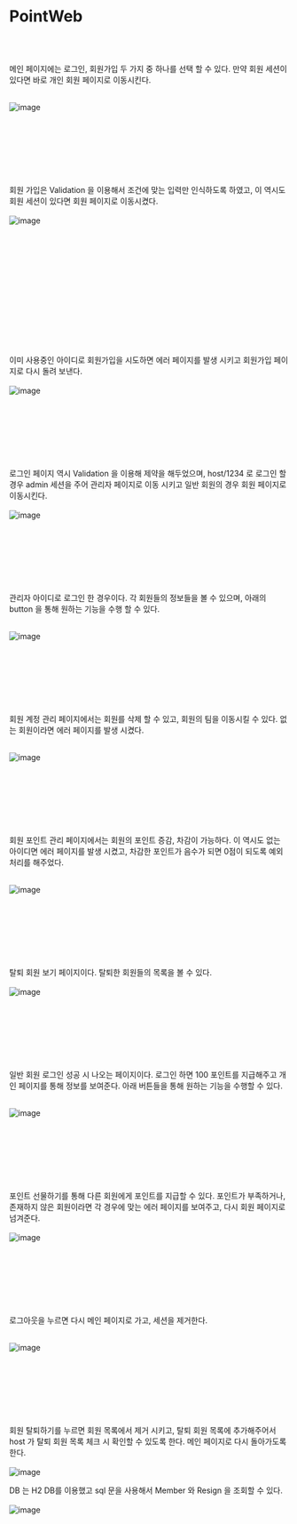 # PointWeb

<br/>
<br/>
 



 메인 페이지에는 로그인, 회원가입 두 가지 중 하나를 선택 할 수 있다. 만약 회원 세션이 있다면 바로 개인 회원 페이지로 이동시킨다.
<br/>
<br/>
 
 ![image](https://user-images.githubusercontent.com/76957075/236601407-45741d37-e435-4269-910a-734c4c4a2ebb.png)

 <br/>
<br/><br/>
<br/><br/>
<br/>
 
 

회원 가입은 Validation 을 이용해서 조건에 맞는 입력만 인식하도록 하였고, 이 역시도 회원 세션이 있다면 회원 페이지로 이동시켰다.
 <br/>
<br/>
![image](https://user-images.githubusercontent.com/76957075/236601432-0bb83cd5-788c-47b7-a6bb-569c511a30d7.png)

 
 
 
 <br/>
<br/><br/>
<br/><br/>
<br/> <br/>
<br/><br/>
<br/><br/>
<br/>
 
 
 
 
이미 사용중인 아이디로 회원가입을 시도하면 에러 페이지를 발생 시키고 회원가입 페이지로 다시 돌려 보낸다.
<br/>
<br/>
 ![image](https://user-images.githubusercontent.com/76957075/236601436-87937621-ca74-4628-90ce-9bced1407874.png)

 

 
 
  <br/>
<br/><br/>
<br/><br/>
<br/>
 

 
 
로그인 페이지 역시 Validation 을 이용해 제약을 해두었으며, host/1234 로 로그인 할 경우 admin 세션을 주어 관리자 페이지로 이동 시키고 일반 회원의 경우 회원 페이지로 이동시킨다.
<br/>
<br/>
 ![image](https://user-images.githubusercontent.com/76957075/236601440-f6bd7ed4-a064-4128-911c-a0ab9b124708.png)


 
 
  <br/>
<br/><br/>
<br/><br/>
<br/>

 
 
 
관리자 아이디로 로그인 한 경우이다. 각 회원들의 정보들을 볼 수 있으며, 아래의 button 을 통해 원하는 기능을 수행 할 수 있다.
<br/>
<br/>
 
![image](https://user-images.githubusercontent.com/76957075/236601442-9411359c-d42b-48af-b5ae-fc4ca323b750.png)

 
 

  <br/>
<br/><br/>
<br/><br/>
<br/>
 
 
 
회원 계정 관리 페이지에서는 회원를 삭제 할 수 있고, 회원의 팀을 이동시킬 수 있다. 없는 회원이라면 에러 페이지를 발생 시켰다.
<br/>
<br/>
 
![image](https://user-images.githubusercontent.com/76957075/236601444-f647c042-d059-45d8-9561-2bf214b7fc8e.png)

 
 
 
 
 <br/>
<br/><br/>
<br/><br/>
<br/>
 
 
 
회원 포인트 관리 페이지에서는 회원의 포인트 증감, 차감이 가능하다. 이 역시도 없는 아이디면 에러 페이지를 발생 시켰고, 차감한 포인트가 음수가 되면 0점이 되도록 예외 처리를 해주었다.
<br/>
<br/>
 
![image](https://user-images.githubusercontent.com/76957075/236601446-588241a2-0594-4e6f-a290-9ca20cd09fb9.png)

 
 

 
 <br/>
<br/><br/>
<br/><br/>
<br/>
 

 

 

 
 
탈퇴 회원 보기 페이지이다. 탈퇴한 회원들의 목록을 볼 수 있다.
<br/>
<br/>
 ![image](https://user-images.githubusercontent.com/76957075/236601449-c25e34b9-08dd-4298-91ed-e1fafd53d9b8.png)


 
 
 

  <br/>
<br/><br/>
<br/><br/>
<br/>

 

 

 
 
일반 회원 로그인 성공 시 나오는 페이지이다. 로그인 하면 100 포인트를 지급해주고 개인 페이지를 통해 정보를 보여준다. 아래 버튼들을 통해 원하는 기능을 수행할 수 있다.
<br/>
<br/>
 
![image](https://user-images.githubusercontent.com/76957075/236601454-d28f3d70-52ac-4702-abbc-68f3c40ec94e.png)

 
 
 

 

 
 <br/>
<br/><br/>
<br/><br/>
<br/>
 

 

 
포인트 선물하기를 통해 다른 회원에게 포인트를 지급할 수 있다. 포인트가 부족하거나, 존재하지 않은 회원이라면 각 경우에 맞는 에러 페이지를 보여주고, 다시 회원 페이지로 넘겨준다.
<br/>
<br/>
 ![image](https://user-images.githubusercontent.com/76957075/236601460-9df03da7-fa39-4abc-b6be-1f5a53857239.png)


 

  <br/>
<br/><br/>
<br/><br/>
<br/>
 

 

 

 

 
 
로그아웃을 누르면 다시 메인 페이지로 가고, 세션을 제거한다.
<br/>
<br/>
 
![image](https://user-images.githubusercontent.com/76957075/236601461-26d4ff38-d194-46cc-beb8-abe9bedbd580.png)

 
 

 

  <br/>
<br/><br/>
<br/><br/>
<br/>
 

 
 
회원 탈퇴하기를 누르면 회원 목록에서 제거 시키고, 탈퇴 회원 목록에 추가해주어서 host 가 탈퇴 회원 목록 체크 시 확인할 수 있도록 한다. 메인 페이지로 다시 돌아가도록 한다.
<br/>
<br/>
 ![image](https://user-images.githubusercontent.com/76957075/236601464-3120e599-778a-4a6f-859e-8a62e9cb48f9.png)


 

 

 

 

 

 

 

 
DB 는 H2 DB를 이용했고 sql 문을 사용해서 Member 와 Resign 을 조회할 수 있다.
<br/>
<br/>
 ![image](https://user-images.githubusercontent.com/76957075/236601466-4d4ea29f-e430-4c4f-a657-2a97d4c67b30.png)



